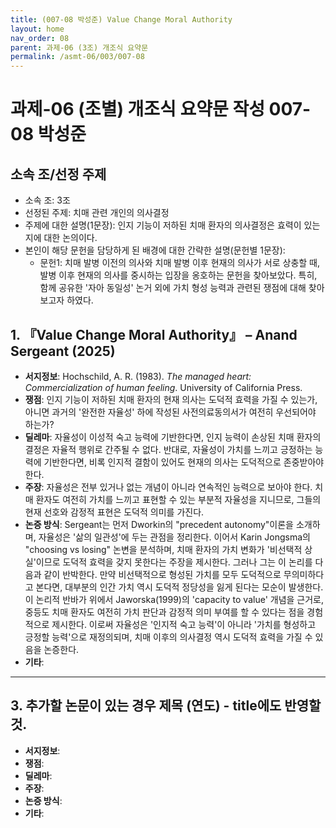 ```yaml
---
title: (007-08 박성준) Value Change Moral Authority
layout: home
nav_order: 08
parent: 과제-06 (3조) 개조식 요약문
permalink: /asmt-06/003/007-08
---
```


# 과제-06 (조별) 개조식 요약문 작성 007-08 박성준

## 소속 조/선정 주제

- 소속 조: 3조
- 선정된 주제: 치매 관련 개인의 의사결정
- 주제에 대한 설명(1문장): 인지 기능이 저하된 치매 환자의 의사결정은 효력이 있는지에 대한 논의이다.
- 본인이 해당 문헌을 담당하게 된 배경에 대한 간략한 설명(문헌별 1문장):  
  - 문헌1: 치매 발병 이전의 의사와 치매 발병 이후 현재의 의사가 서로 상충할 때, 발병 이후 현재의 의사를 중시하는 입장을 옹호하는 문헌을 찾아보았다. 특히, 함께 공유한 '자아 동일성' 논거 외에 가치 형성 능력과 관련된 쟁점에 대해 찾아보고자 하였다. 

## 1. 『Value Change Moral Authority』 – Anand Sergeant (2025)

- **서지정보**: Hochschild, A. R. (1983). *The managed heart: Commercialization of human feeling*. University of California Press.
- **쟁점**: 인지 기능이 저하된 치매 환자의 현재 의사는 도덕적 효력을 가질 수 있는가, 아니면 과거의 '완전한 자율성' 하에 작성된 사전의료동의서가 여전히 우선되어야 하는가?
- **딜레마**: 자율성이 이성적 숙고 능력에 기반한다면, 인지 능력이 손상된 치매 환자의 결정은 자율적 행위로 간주될 수 없다. 반대로, 자율성이 가치를 느끼고 긍정하는 능력에 기반한다면, 비록 인지적 결함이 있어도 현재의 의사는 도덕적으로 존중받아야 한다. 
- **주장**: 자율성은 전부 있거나 없는 개념이 아니라 연속적인 능력으로 보아야 한다. 치매 환자도 여전히 가치를 느끼고 표현할 수 있는 부분적 자율성을 지니므로, 그들의 현재 선호와 감정적 표현은 도덕적 의미를 가진다.
- **논증 방식**: Sergeant는 먼저 Dworkin의 "precedent autonomy"이론을 소개하며, 자율성은 '삶의 일관성'에 두는 관점을 정리한다. 이어서 Karin Jongsma의 "choosing vs losing" 논변을 분석하며, 치매 환자의 가치 변화가 '비선택적 상실'이므로 도덕적 효력을 갖지 못한다는 주장을 제시한다. 그러나 그는 이 논리를 다음과 같이 반박한다. 만약 비선택적으로 형성된 가치를 모두 도덕적으로 무의미하다고 본다면, 대부분의 인간 가치 역시 도덕적 정당성을 잃게 된다는 모순이 발생한다. 이 논리적 반바가 위에서 Jaworska(1999)의 'capacity to value' 개념을 근거로, 중등도 치매 환자도 여전히 가치 판단과 감정적 의미 부여를 할 수 있다는 점을 경험적으로 제시한다. 이로써 자율성은 '인지적 숙고 능력'이 아니라 '가치를 형성하고 긍정할 능력'으로 재정의되며, 치매 이후의 의사결정 역시 도덕적 효력을 가질 수 있음을 논증한다. 
- **기타**: 

---

## 3. 추가할 논문이 있는 경우 제목 (연도) - title에도 반영할 것.

- **서지정보**: 
- **쟁점**: 
- **딜레마**: 
- **주장**:   
- **논증 방식**: 
- **기타**: 